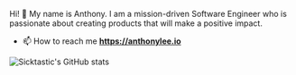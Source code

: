 Hi! 👋 My name is Anthony. I am a mission-driven Software Engineer who is passionate about creating products that will make a positive impact.

- 📫 How to reach me **https://anthonylee.io**

![Sicktastic's GitHub stats](https://github-readme-stats.vercel.app/api?username=sicktastic&count_private=true)
